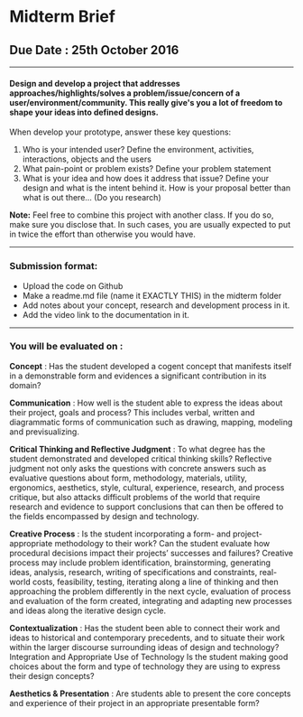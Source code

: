 # Midterm Brief

## Due Date : 25th October 2016

---

#### Design and develop a project that addresses approaches/highlights/solves a problem/issue/concern of a user/environment/community. This really give's you a lot of freedom to shape your ideas into defined designs.

When develop your prototype, answer these key questions:
1. Who is your intended user? Define the environment, activities, interactions, objects  and the users
2. What pain-point or problem exists? Define your problem statement
3. What is your idea and how does it address that issue? Define your design and what is the intent behind it. How is your proposal better than what is out there... (Do you research)

 **Note:** Feel free to combine this project with another class. If you do so, make sure you disclose that. In such cases, you are usually expected to put in twice the effort than otherwise you would have.

---

### Submission format:
- Upload the code on Github
- Make a readme.md file (name it EXACTLY THIS) in the midterm folder
- Add notes about your concept, research and development process in it.
- Add the video link to the documentation in it.

---

### You will be evaluated on :

**Concept** : Has the student developed a cogent concept that manifests itself in a demonstrable form and evidences a
significant contribution in its domain?

**Communication** : How well is the student able to express the ideas about their project, goals and process? This includes
verbal, written and diagrammatic forms of communication such as drawing, mapping, modeling and previsualizing.

**Critical Thinking and Reflective Judgment** : To what degree has the student demonstrated and developed critical thinking skills? Reflective judgment
not only asks the questions with concrete answers such as evaluative questions about form, methodology,
materials, utility, ergonomics, aesthetics, style, cultural, experience, research, and process critique, but also
attacks difficult problems of the world that require research and evidence to support conclusions that can
then be offered to the fields encompassed by design and technology.

**Creative Process** : Is the student incorporating a form- and project-appropriate methodology to their work? Can the student
evaluate how procedural decisions impact their projects’ successes and failures? Creative process may
include problem identification, brainstorming, generating ideas, analysis, research, writing of specifications
and constraints, real-world costs, feasibility, testing, iterating along a line of thinking and then approaching
the problem differently in the next cycle, evaluation of process and evaluation of the form created,
integrating and adapting new processes and ideas along the iterative design cycle.

**Contextualization** : Has the student been able to connect their work and ideas to historical and contemporary precedents, and to
situate their work within the larger discourse surrounding ideas of design and technology?
Integration and Appropriate Use of Technology
Is the student making good choices about the form and type of technology they are using to express their
design concepts?

**Aesthetics & Presentation** : Are students able to present the core concepts and experience of their project in an appropriate
presentable form?

